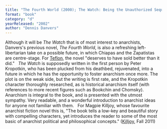```yaml
---
title: "The Fourth World (2000); The Watch: Being the Unauthorized Sequel to Peter A. Kropotkin's Memoirs of a Revolutionist—as Imparted to Dennis Danvers by Anchee Mahur, Traveler from a Distant Future; or, A Science Fiction Novel (2002)"
format: "book"
category: "d"
yearReleased: "2002"
author: "Dennis Danvers"
---
```

Although it will be _The Watch_ that is of  most interest to anarchists, Danvers's previous novel, _The Fourth  World_, is also a refreshing left-libertarian take on a possible  future, in which Chiapas and the Zapatistas are centre-stage. For <a href="http://seesharppress.wordpress.com/2013/10/24/anarchist-science-fiction-favorite-novels/"> Teflon</a>, the novel "deserves to have sold better than it did."
 
_The Watch_ is supposedly written in  the first person by Peter Kropotkin, who has been plucked from his deathbed,  rejuvenated, into a future in which he has the opportunity to foster  anarchism once more. The plot is on the weak side, but the writing is first  rate, and the Kropotkin character thoroughly researched, as is historical  anarchism itself (with references to more recent figures such as Bookchin and  Chomsky). Anarchism is integral to the book, and is presented with the utmost  sympathy. Very readable, and a wonderful introduction to anarchist ideas for  anyone not familiar with them.
 
For Magpie Killjoy, whose  favourite anarchist fiction novel this is, "The book tells a low-key and  beautiful story with compelling characters, yet introduces the reader to  some of the most basic of anarchist political and philosophical  concepts." (<a href="http://news.infoshop.org/article.php?story=2011678a-fiction">Killjoy</a>,  Fall 2011)
 

